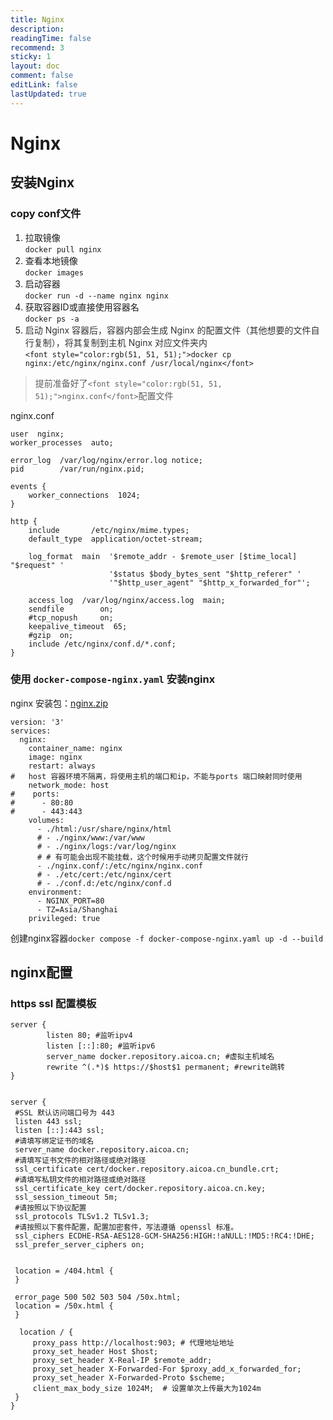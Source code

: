 ```yaml
---
title: Nginx
description: 
readingTime: false
recommend: 3
sticky: 1
layout: doc
comment: false
editLink: false
lastUpdated: true
---
```

# Nginx

## 安装Nginx

### copy conf文件

1. 拉取镜像  
   `docker pull nginx`
2. 查看本地镜像  
   `docker images`
3. 启动容器  
   `docker run -d --name nginx nginx`
4. 获取容器ID或直接使用容器名  
   `docker ps -a`
5. <font style="color:rgb(51, 51, 51);">启动 Nginx 容器后，容器内部会生成 Nginx 的配置文件（其他想要的文件自行复制），将其复制到主机 Nginx  对应文件夹内  
   </font>`<font style="color:rgb(51, 51, 51);">docker cp nginx:/etc/nginx/nginx.conf /usr/local/nginx</font>`

> 提前准备好了`<font style="color:rgb(51, 51, 51);">nginx.conf</font>`配置文件

nginx.conf

```conf:line-numbers {1}
user  nginx;
worker_processes  auto;

error_log  /var/log/nginx/error.log notice;
pid        /var/run/nginx.pid;

events {
    worker_connections  1024;
}

http {
    include       /etc/nginx/mime.types;
    default_type  application/octet-stream;

    log_format  main  '$remote_addr - $remote_user [$time_local] "$request" '
                      '$status $body_bytes_sent "$http_referer" '
                      '"$http_user_agent" "$http_x_forwarded_for"';

    access_log  /var/log/nginx/access.log  main;
    sendfile        on;
    #tcp_nopush     on;
    keepalive_timeout  65;
    #gzip  on;
    include /etc/nginx/conf.d/*.conf;
}

```

### 使用 `docker-compose-nginx.yaml` 安装nginx

nginx 安装包：[nginx.zip](https://www.yuque.com/attachments/yuque/0/2024/zip/38717562/1715076290396-c2915285-da8d-4ed3-a668-9af79927cfa5.zip)

```yaml:line-numbers {1}
version: '3'
services:
  nginx:
    container_name: nginx
    image: nginx
    restart: always
#   host 容器环境不隔离，将使用主机的端口和ip，不能与ports 端口映射同时使用
    network_mode: host
#    ports:
#      - 80:80
#      - 443:443
    volumes:
      - ./html:/usr/share/nginx/html
      # - ./nginx/www:/var/www
      # - ./nginx/logs:/var/log/nginx
      # # 有可能会出现不能挂载，这个时候用手动拷贝配置文件就行
      - ./nginx.conf/:/etc/nginx/nginx.conf
      # - ./etc/cert:/etc/nginx/cert
      # - ./conf.d:/etc/nginx/conf.d
    environment:
      - NGINX_PORT=80
      - TZ=Asia/Shanghai
    privileged: true
```

创建nginx容器`docker compose -f docker-compose-nginx.yaml up -d --build`

## nginx配置

### https ssl 配置模板

```plain
server {
        listen 80; #监听ipv4
        listen [::]:80; #监听ipv6
        server_name docker.repository.aicoa.cn; #虚拟主机域名
        rewrite ^(.*)$ https://$host$1 permanent; #rewrite跳转
}


server {
 #SSL 默认访问端口号为 443
 listen 443 ssl;
 listen [::]:443 ssl; 
 #请填写绑定证书的域名
 server_name docker.repository.aicoa.cn; 
 #请填写证书文件的相对路径或绝对路径
 ssl_certificate cert/docker.repository.aicoa.cn_bundle.crt; 
 #请填写私钥文件的相对路径或绝对路径
 ssl_certificate_key cert/docker.repository.aicoa.cn.key; 
 ssl_session_timeout 5m;
 #请按照以下协议配置
 ssl_protocols TLSv1.2 TLSv1.3; 
 #请按照以下套件配置，配置加密套件，写法遵循 openssl 标准。
 ssl_ciphers ECDHE-RSA-AES128-GCM-SHA256:HIGH:!aNULL:!MD5:!RC4:!DHE; 
 ssl_prefer_server_ciphers on;
 

 location = /404.html {
 }

 error_page 500 502 503 504 /50x.html;
 location = /50x.html {
 }

  location / {
     proxy_pass http://localhost:903; # 代理地址地址
     proxy_set_header Host $host;
     proxy_set_header X-Real-IP $remote_addr;
     proxy_set_header X-Forwarded-For $proxy_add_x_forwarded_for;
     proxy_set_header X-Forwarded-Proto $scheme;
     client_max_body_size 1024M;  # 设置单次上传最大为1024m
 }
}
```
